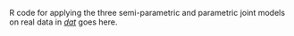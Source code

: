 R code for applying the three semi-parametric and parametric joint models on real data in [*dat*](dat) goes here.

